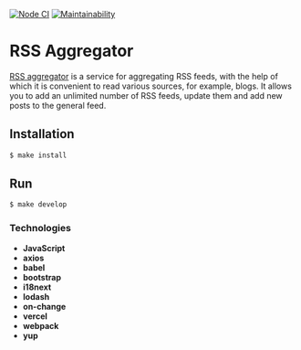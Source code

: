 [![Node CI](https://github.com/Bonamente/frontend-project-lvl3/workflows/Node%20CI/badge.svg)](https://github.com/Bonamente/frontend-project-lvl3/actions)
[![Maintainability](https://api.codeclimate.com/v1/badges/18af3312ddf9d9c0fc9d/maintainability)](https://codeclimate.com/github/Bonamente/frontend-project-lvl3/maintainability)

# RSS Aggregator 

<a href="https://frontend-project-lvl3-lsnvrqjgi-bonamente.vercel.app" target="_blank" rel="noopener noreferrer">RSS aggregator</a> is a service for aggregating RSS feeds, with the help of which it is convenient to read various sources, for example, blogs. It allows you to add an unlimited number of RSS feeds, update them and add new posts to the general feed.

## Installation

```sh
$ make install
```

## Run

```sh
$ make develop
```
### Technologies

- **JavaScript**
- **axios**
- **babel**
- **bootstrap**
- **i18next**
- **lodash**
- **on-change**
- **vercel**
- **webpack**
- **yup**
